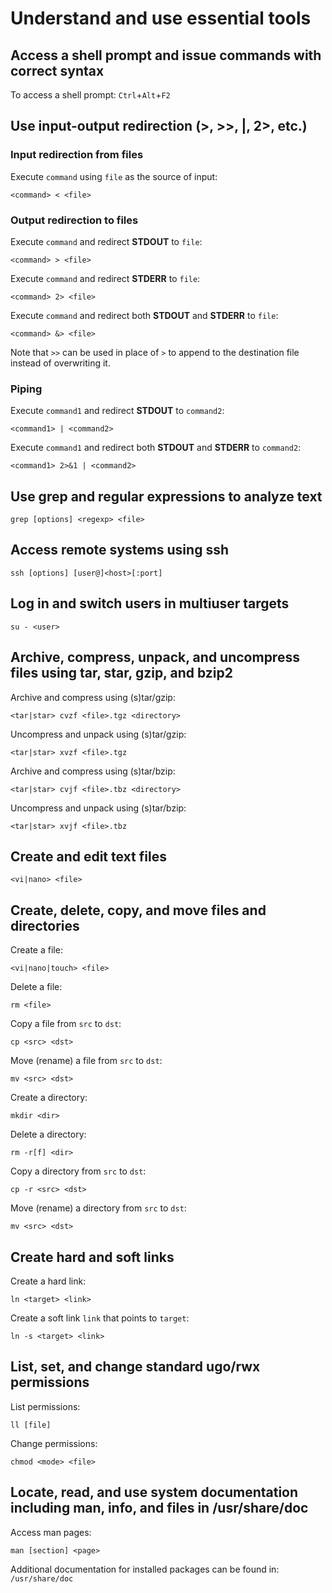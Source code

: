 # Understand and use essential tools

## Access a shell prompt and issue commands with correct syntax

To access a shell prompt: `Ctrl`+`Alt`+`F2`

## Use input-output redirection (>, >>, |, 2>, etc.)

### Input redirection from files

Execute `command` using `file` as the source of input:

    <command> < <file>

### Output redirection to files

Execute `command` and redirect **STDOUT** to `file`:

    <command> > <file>

Execute `command` and redirect **STDERR** to `file`:

    <command> 2> <file>

Execute `command` and redirect both **STDOUT** and **STDERR** to `file`:

    <command> &> <file>

Note that `>>` can be used in place of `>` to append to the destination file instead of overwriting it.

### Piping

Execute `command1` and redirect **STDOUT** to `command2`:

    <command1> | <command2>

Execute `command1` and redirect both **STDOUT** and **STDERR** to `command2`:

    <command1> 2>&1 | <command2>

## Use grep and regular expressions to analyze text

    grep [options] <regexp> <file>

## Access remote systems using ssh

    ssh [options] [user@]<host>[:port]

## Log in and switch users in multiuser targets

    su - <user>

## Archive, compress, unpack, and uncompress files using tar, star, gzip, and bzip2

Archive and compress using (s)tar/gzip:

    <tar|star> cvzf <file>.tgz <directory>

Uncompress and unpack using (s)tar/gzip:

    <tar|star> xvzf <file>.tgz

Archive and compress using (s)tar/bzip:

    <tar|star> cvjf <file>.tbz <directory>

Uncompress and unpack using (s)tar/bzip:

    <tar|star> xvjf <file>.tbz

## Create and edit text files

    <vi|nano> <file>

## Create, delete, copy, and move files and directories

Create a file:

    <vi|nano|touch> <file>

Delete a file:

    rm <file>

Copy a file from `src` to `dst`:

    cp <src> <dst>

Move (rename) a file from `src` to `dst`:

    mv <src> <dst>

Create a directory:

    mkdir <dir>

Delete a directory:

    rm -r[f] <dir>

Copy a directory from `src` to `dst`:

    cp -r <src> <dst>

Move (rename) a directory from `src` to `dst`:

    mv <src> <dst>

## Create hard and soft links

Create a hard link:

    ln <target> <link>

Create a soft link `link` that points to `target`: 

    ln -s <target> <link>

## List, set, and change standard ugo/rwx permissions

List permissions:

    ll [file]

Change permissions:

    chmod <mode> <file>

## Locate, read, and use system documentation including man, info, and files in /usr/share/doc

Access man pages:

    man [section] <page>

Additional documentation for installed packages can be found in: `/usr/share/doc`
